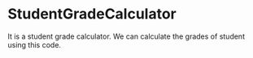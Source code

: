 # StudentGradeCalculator
It is a student grade calculator. We can calculate the grades of student using this code.
